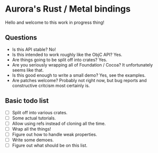 # Aurora's Rust / Metal bindings #

Hello and welcome to this work in progress thing!

## Questions ##

 - Is this API stable? No!
 - Is this intended to work roughly like the ObjC API? Yes.
 - Are things going to be split off into crates? Yes.
 - Are you seriously wrapping all of Foundation / Cocoa? It unfortunately seems like that.
 - Is this good enough to write a small demo? Yes, see the examples.
 - Are patches welcome? Probably not right now, but bug reports and constructive critcism most certainly is.

## Basic todo list ##

 - [ ] Split off into various crates.
 - [ ] Some actual tutorials.
 - [ ] Allow using refs instead of cloning all the time.
 - [ ] Wrap all the things!
 - [ ] Figure out how to handle weak properties.
 - [ ] Write some demoes.
 - [ ] Figure out what should be on this list.
